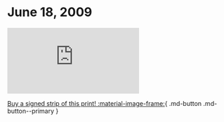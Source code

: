 # June 18, 2009

![](https://www.achewood.com/comic.php?date=06182009)

[Buy a signed strip of this print! :material-image-frame:](https://achewood-holiday-pop-up.myshopify.com/products/strip#06182009){ .md-button .md-button--primary }
